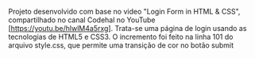Projeto desenvolvido com base no video "Login Form in HTML & CSS", compartilhado no canal Codehal no YouTube [https://youtu.be/hlwlM4a5rxg]. Trata-se uma página de login usando as tecnologias de HTML5 e CSS3. O incremento foi feito na linha 101 do arquivo style.css, que permite uma transição de cor no botão submit
